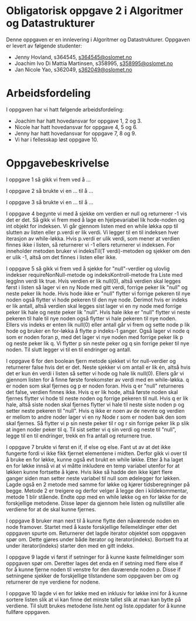 # Obligatorisk oppgave 2 i Algoritmer og Datastrukturer

Denne oppgaven er en innlevering i Algoritmer og Datastrukturer. 
Oppgaven er levert av følgende studenter:
* Jenny Hovland, s364545, s364545@oslomet.no
* Joachim Ivo Di Mattia Martinsen, s358995, s358995@oslomet.no
* Jan Nicole Yao, s362049, s362049@oslomet.no

# Arbeidsfordeling

I oppgaven har vi hatt følgende arbeidsfordeling:
* Joachim har hatt hovedansvar for oppgave 1, 2 og 3. 
* Nicole har hatt hovedansvar for oppgave 4, 5 og 6. 
* Jenny har hatt hovedansvar for oppgave 7, 8 og 9.
* Vi har i fellesskap løst oppgave 10.  

# Oppgavebeskrivelse

I oppgave 1 så gikk vi frem ved å ...

I oppgave 2 så brukte vi en ... til å ...

I oppgave 3 så brukte vi en ... til å ...

I oppgave 4 begynte vi med å sjekke om verdien er null og returnerer -1 vis det er det. Så gikk vi frem med å lage
en hjelpevariabel lik hode-noden og int objekt for indeksen. Vi går gjennom listen med en while løkka opp til slutten
av listen eller p.verdi er lik verdi. Vi legger til en til indeksen hver iterasjon av while-løkka. Hvis p.verdi er 
ulik verdi, som mener at verdien finnes ikke i listen, så returnerer vi -1 ellers returnerer vi indeksen. For inneholder
metoden bruker vi indeksTil(T verdi)-metoden og sjekker om den er ulik -1, altså om det finnes i listen eller ikke.

I oppgave 5 så gikk vi frem ved å sjekke for "null"-verdier og ulovlig indekser requireNonNull-metode og 
indeksKontroll-metode fra Liste med leggInn verdi lik true. Hvis verdien er lik null(0), altså verdien skal legges 
først i listen så lager vi en ny Node med gitt verdi, forrige peker lik "null" og neste peker lik hode. Hvis hode ikke 
er "null" flytter vi forrige pekeren til nye noden også flytter vi hode pekeren til den nye node. Derimot hvis er 
indeks er lik antall, altså verdien skal legges sist lager vi en ny node med forrige peker lik hale og neste peker 
lik "null". Hvis hale ikke er "null" flytter vi neste pekeren til hale til nye noden også flytter vi hale pekeren til 
nye noden. Ellers vis indeks er enten lik null(0) eller antall går vi frem og sette node p lik hode og bruker en
for-løkka å flytte p indeks-1 ganger. Også lager vi node q som er noden foran p, med det lager vi nye noden med
forrige peker lik p og neste peker lik q. Vi flytter p sin neste peker og q sin forrige peker til nye noden. Til slutt
legger vi til en til endringer og antall.

I oppgave 6 for den boolean fjern metode sjekket vi for null-verdier og returnerer false hvis det er det. Neste sjekker
vi om antall er lik én, altså hvis det er kun én verdi i listen så setter vi hode og hale lik null(0). Ellers går vi
gjennom listen for å finne første forekomster av verdi med en while-løkka. q er noden som skal fjernes og p er noden
foran. Hvis q er "null" returneres det false, verdien finnes ikke. Hvis q er lik hode, altså første noden skal fjernes
flytter vi hode til neste noden og forrige pekeren til null. Hvis q er lik hale, altså siste noden skal fjernes flytter
vi hale til neste siste noden p og setter neste pekeren til "null". Hvis q ikke er noen av de nevnte og verdien er
mellom to andre noder lager vi en ny Node r som er noden bak den som skal fjernes. Så flytter vi p sin neste peker til r
og r sin forrige peker lik p slik at ingen noder peker til q. Til sist setter vi q sin verdi og neste til "null", legge
til en til endringer, trekk en fra antall og returnere true.

I oppgave 7 brukte vi først en if, if else og else. Fant ut av at det ikke fungerte fordi vi ikke fikk fjernet 
elementene i midten. Derfor gikk vi over til å bruke en for løkke, kunne også evt brukt en while løkke. 
Etter å ha laget en for løkke innså vi at vi måtte inkludere en temp variabel utenfor for at løkken kunne fortsette å
kjøre. Hvis ikke så hadde den ikke kjørt flere ganger siden man setter neste variabel til null som ødelegger for løkken.
Lagde også en 2 metode med samme for løkke og kjører tidsberegninger på begge. Metode 2 er treigere og derfor velger å
legge den i kildekommentar, metode 1 blir stående. Endte opp med en while løkke og en for løkke for de forskjellige
metodene. Disse løper da gjennom hele listen og nullstiller alle verdiene for at de skal kunne fjernes.

I oppgave 8 bruker man next til å kunne flytte den nåværende noden en node framover. Startet med å kaste forskjellige
feilemeldinger etter det oppgaven spurte om. Returnerer det lagde iterator objektet som oppgaven spør om. Dette gjøres
under både iterator og iterator(indeks). Bortsett fra at under iterator(indeks) starter den med en gitt indeks. 

I oppgave 9 lagde vi først if setninger for å kunne kaste feilmeldinger som oppgaven spør om. Deretter  lages det enda
en if setning med flere else if for å kunne fjerne noden til venstre for den daværende noden p. Disse if setningene 
sjekker de forskjellige tilstandene som oppgaven ber om og returnerer de nye verdiene for nodene.

I oppgave 10 lagde vi en for løkke med en inklusiv for løkke inni for å kunne sortere listen slik at vi kan finne det 
minste tallet slik at man kan bytte på verdiene. Til slutt brukes metodene liste.hent og liste.oppdater for å kunne 
fullføre oppgaven. 

